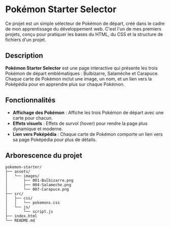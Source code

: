 # Pokémon Starter Selector

Ce projet est un simple sélecteur de Pokémon de départ, créé dans le cadre de mon apprentissage du développement web. C'est l'un de mes premiers projets, conçu pour pratiquer les bases du HTML, du CSS et la structure de fichiers d'un projet.

## Description

**Pokémon Starter Selector** est une page interactive qui présente les trois Pokémon de départ emblématiques : Bulbizarre, Salamèche et Carapuce. Chaque carte de Pokémon inclut une image, un nom, et un lien vers la Poképédia pour en apprendre plus sur chaque Pokémon.

## Fonctionnalités

- **Affichage des Pokémon** : Affiche les trois Pokémon de départ avec une carte pour chacun.
- **Effets visuels** : Effets de survol (hover) pour rendre la page plus dynamique et moderne.
- **Lien vers Poképédia** : Chaque carte de Pokémon comporte un lien vers sa page Poképédia pour plus de détails.

## Arborescence du projet

```plaintext
pokemon-starter/
├── assets/
│   └── images/
│       ├── 001-Bulbizarre.png
│       ├── 004-Salameche.png
│       └── 007-Carapuce.png
├── src/
│   ├── css/
│   │   └── pokemons.css
│   └── js/
│       └── script.js
├── index.html
└── README.md

